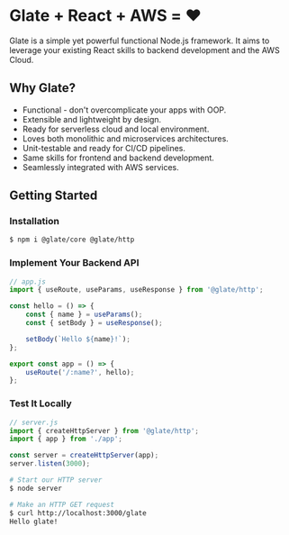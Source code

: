 # Glate + React + AWS = ❤️

Glate is a simple yet powerful functional Node.js framework. It aims to leverage your existing React skills to backend development and the AWS Cloud.

## Why Glate?

- Functional - don't overcomplicate your apps with OOP.
- Extensible and lightweight by design.
- Ready for serverless cloud and local environment.
- Loves both monolithic and microservices architectures.
- Unit-testable and ready for CI/CD pipelines.
- Same skills for frontend and backend development.
- Seamlessly integrated with AWS services.

## Getting Started

### Installation

```bash
$ npm i @glate/core @glate/http
```

### Implement Your Backend API

```js
// app.js
import { useRoute, useParams, useResponse } from '@glate/http';

const hello = () => {
    const { name } = useParams();
    const { setBody } = useResponse();

    setBody(`Hello ${name}!`);
};

export const app = () => {
    useRoute('/:name?', hello);
};
```

### Test It Locally

```js
// server.js
import { createHttpServer } from '@glate/http';
import { app } from './app';

const server = createHttpServer(app);
server.listen(3000);
```

```bash
# Start our HTTP server
$ node server
```

```bash
# Make an HTTP GET request
$ curl http://localhost:3000/glate
Hello glate!
```
